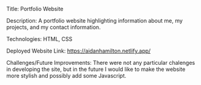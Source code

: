 Title: Portfolio Website

Description: A portfolio website highlighting information about me, my projects, and my contact information.

Technologies: HTML, CSS

Deployed Website Link: https://aidanhamilton.netlify.app/

Challenges/Future Improvements: There were not any particular chalenges in developing the site, but in the future I would like to make the website more stylish and possibly add some Javascript.